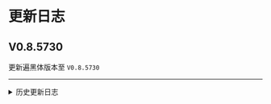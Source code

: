 
# 更新日志

## V0.8.5730

更新遍黑体版本至 ```V0.8.5730```

---

<details><summary>历史更新日志</summary>

## V0.8.5727

更新遍黑体版本至 ```V0.8.5727```

## V0.7.5720

初次发布。

遍黑体版本：```V0.7.5720```

</details>
